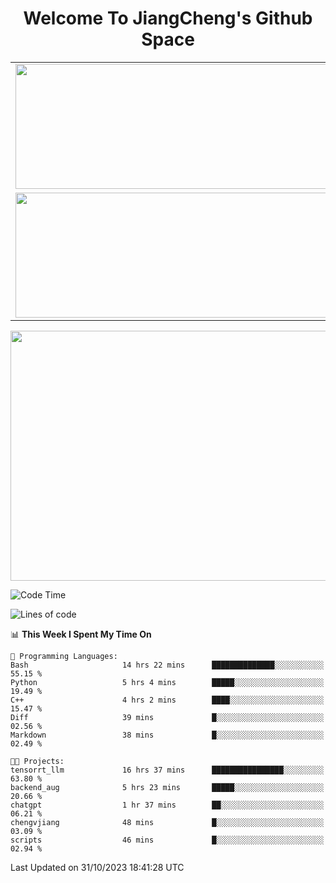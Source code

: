 <h1 align="center">Welcome To JiangCheng's Github Space</h1>

<table align="center" frame="void" rules="none" >
  <tr>
    <td>
      <div align="center"> <img height="200px" width="500px"  src="https://github-readme-stats.vercel.app/api?username=thisjiang&hide_title=true&hide_border=true&layout=compact&show_icons=trueline_height=21&text_color=000&icon_color=000&bg_color=0,ea6161,ffc64d,fffc4d,52fa5a&theme=graywhite" /> </div>
    </td>
    <td>
      <div align="center"> <img height="200px" width="500px" src="https://github-readme-stats.vercel.app/api/top-langs/?username=thisjiang&hide_title=true&hide_border=true&layout=compact&langs_count=6&text_color=000&icon_color=fff&bg_color=0,52fa5a,4dfcff,c64dff&theme=graywhite" /> </div>
    </td>
  </tr>
  <tr>
    <td>
      <div align="center"> <img height="200px" width="500px" src="https://github-readme-streak-stats.herokuapp.com/?user=thisjiang&hide_title=true&hide_border=true&layout=compact&langs_count=6" /> </div>
    </td>
    <td>
      <div align="center"> 
      <a href="https://github.com/" target="_blank"><img style="margin: 10px" src="https://profilinator.rishav.dev/skills-assets/git-scm-icon.svg" alt="Git" height="50" /></a>  
      <a href="https://www.linux.org/" target="_blank"><img style="margin: 10px" src="https://profilinator.rishav.dev/skills-assets/linux-original.svg" alt="Linux" height="50" /></a>  
      <a href="https://www.gnu.org/software/bash/" target="_blank"><img style="margin: 10px" src="https://profilinator.rishav.dev/skills-assets/gnu_bash-icon.svg" alt="Bash" height="50" /></a>  
      </div>
    </td>
  </tr>
</table>

<div align="center"> <img height="400px" width="1000px" src="https://github-readme-activity-graph.cyclic.app/graph?username=thisjiang&theme=react&hide_title=true&hide_border=true&layout=compact&langs_count=6" /> </div></td>

<!--START_SECTION:waka-->
![Code Time](http://img.shields.io/badge/Code%20Time-416%20hrs%202%20mins-blue)

![Lines of code](https://img.shields.io/badge/From%20Hello%20World%20I%27ve%20Written-687.6%20thousand%20lines%20of%20code-blue)

📊 **This Week I Spent My Time On** 

```text
💬 Programming Languages: 
Bash                     14 hrs 22 mins      ██████████████░░░░░░░░░░░   55.15 % 
Python                   5 hrs 4 mins        █████░░░░░░░░░░░░░░░░░░░░   19.49 % 
C++                      4 hrs 2 mins        ████░░░░░░░░░░░░░░░░░░░░░   15.47 % 
Diff                     39 mins             █░░░░░░░░░░░░░░░░░░░░░░░░   02.56 % 
Markdown                 38 mins             █░░░░░░░░░░░░░░░░░░░░░░░░   02.49 % 

🐱‍💻 Projects: 
tensorrt_llm             16 hrs 37 mins      ████████████████░░░░░░░░░   63.80 % 
backend_aug              5 hrs 23 mins       █████░░░░░░░░░░░░░░░░░░░░   20.66 % 
chatgpt                  1 hr 37 mins        ██░░░░░░░░░░░░░░░░░░░░░░░   06.21 % 
chengvjiang              48 mins             █░░░░░░░░░░░░░░░░░░░░░░░░   03.09 % 
scripts                  46 mins             █░░░░░░░░░░░░░░░░░░░░░░░░   02.94 % 
```


 Last Updated on 31/10/2023 18:41:28 UTC
<!--END_SECTION:waka-->
